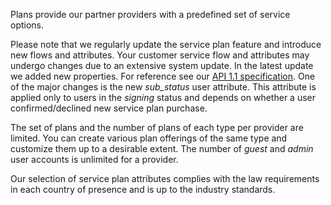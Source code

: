 Plans provide our partner providers with a predefined set of service options. 

Please note that we regularly update the service plan feature and introduce new flows and attributes. Your customer service flow and attributes may undergo changes due to an extensive system update. In the latest update we added new properties. For reference see our [API 1.1 specification](https://github.com/AnnaM0505/scalable_test/blob/main/task2_openapispec).
One of the major changes is the new *sub_status* user attribute.  This attribute is applied only to users in the *signing* status and depends on whether a user confirmed/declined new service plan purchase.

The set of plans and the number of plans of each type per provider are limited. You can create various plan offerings of the same type and customize them up to a desirable extent. 
The number of *guest* and *admin* user accounts is unlimited for a provider.

 Our selection of service plan attributes complies with the law requirements in each country of presence and is up to the industry standards.
